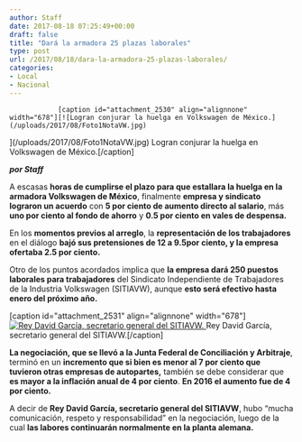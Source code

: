 ```yaml
---
author: Staff
date: 2017-08-18 07:25:49+00:00
draft: false
title: "Dará la armadora 25 plazas laborales"
type: post
url: /2017/08/18/dara-la-armadora-25-plazas-laborales/
categories:
- Local
- Nacional
---
```



				[caption id="attachment_2530" align="alignnone" width="678"][![Logran conjurar la huelga en Volkswagen de México.](/uploads/2017/08/Foto1NotaVW.jpg)
](/uploads/2017/08/Foto1NotaVW.jpg) Logran conjurar la huelga en Volkswagen de México.[/caption]

_**por Staff**_

A escasas **horas de cumplirse el plazo para que estallara la huelga en la armadora Volkswagen de México**, finalmente **empresa y sindicato lograron un acuerdo** con **5 por ciento de aumento directo al salario**, más **uno por ciento al fondo de ahorro** y **0.5 por ciento en vales de despensa.**

En los **momentos previos al arreglo**, la **representación de los trabajadores** en el diálogo **bajó sus pretensiones de 12 a 9.5por ciento, y la empresa ofertaba 2.5 por ciento.**

Otro de los puntos acordados implica que **la empresa dará 250 puestos laborales para trabajadores** del Sindicato Independiente de Trabajadores de la Industria Volkswagen (SITIAVW), aunque **esto será efectivo hasta enero del próximo año.**

[caption id="attachment_2531" align="alignnone" width="678"][![Rey David García, secretario general del SITIAVW.](/uploads/2017/08/Foto2NotaVW.jpg)
](/uploads/2017/08/Foto2NotaVW.jpg) Rey David García, secretario general del SITIAVW.[/caption]

**La negociación, que se llevó a la Junta Federal de Conciliación y Arbitraje**, terminó en un **incremento que si bien es menor al 7 por ciento que tuvieron otras empresas de autopartes,** también se debe considerar que **es mayor a la inflación anual de 4 por ciento**. **En 2016 el aumento fue de 4 por ciento.**

A decir de **Rey David García, secretario general del SITIAVW**, hubo “mucha comunicación, respeto y responsabilidad” en la negociación, luego de la cual **las labores continuarán normalmente en la planta alemana.**		
